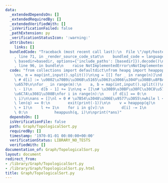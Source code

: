 ```yaml
---
data:
  _extendedDependsOn: []
  _extendedRequiredBy: []
  _extendedVerifiedWith: []
  _isVerificationFailed: false
  _pathExtension: py
  _verificationStatusIcon: ':warning:'
  attributes:
    links: []
  bundledCode: "Traceback (most recent call last):\n  File \"/opt/hostedtoolcache/Python/3.10.6/x64/lib/python3.10/site-packages/onlinejudge_verify/documentation/build.py\"\
    , line 71, in _render_source_code_stat\n    bundled_code = language.bundle(stat.path,\
    \ basedir=basedir, options={'include_paths': [basedir]}).decode()\n  File \"/opt/hostedtoolcache/Python/3.10.6/x64/lib/python3.10/site-packages/onlinejudge_verify/languages/python.py\"\
    , line 96, in bundle\n    raise NotImplementedError\nNotImplementedError\n"
  code: "from collections import defaultdict\nfrom heapq import heappop, heappush\n\
    \nn, m = map(int,input().split())\n\ng = [[] for _ in range(n)]\nd = defaultdict(int)\
    \ # d[i] := \u9802\u70B9i\u306B\u5165\u3063\u3066\u304F\u308B\u8FBA\u306E\u500B\
    \u6570\n\nfor _ in range(m):\n    a, b = map(int,input().split())\n    g[a - 1].append(b\
    \ - 1)\n    d[b - 1] += 1\n\nq = []\n# \u30B9\u30BF\u30FC\u30C8\u5730\u70B9\u3092\
    \u6C7A\u3081\u308B\nfor i in range(n):\n    if d[i] == 0:\n        heappush(q,\
    \ i)\n\nans = []\nl = 0 # \u7B54\u3048\u306E\u9577\u3055\nwhile l < n:\n    if\
    \ len(q) == 0:\n        exit(print(-1))\n\n    v = heappop(q)\n    ans.append(v\
    \ + 1)\n    l += 1\n    for i in g[v]:\n        d[i] -= 1\n        if d[i] ==\
    \ 0:\n            heappush(q, i)\n\nprint(*ans)"
  dependsOn: []
  isVerificationFile: false
  path: Graph/TopologicalSort.py
  requiredBy: []
  timestamp: '1970-01-01 00:00:00+00:00'
  verificationStatus: LIBRARY_NO_TESTS
  verifiedWith: []
documentation_of: Graph/TopologicalSort.py
layout: document
redirect_from:
- /library/Graph/TopologicalSort.py
- /library/Graph/TopologicalSort.py.html
title: Graph/TopologicalSort.py
---
```


